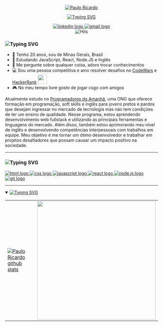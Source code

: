 <html>

<div id="header">
<p align="center">
<a href="#"><img src="https://readme-typing-svg.herokuapp.com?font=Poppins&weight=500&size=22&duration=1&pause=1000&color=A276F9&center=true&vCenter=true&repeat=false&width=435&height=25&lines=Paulo+Ricardo" alt="Paulo Ricardo" /></a>
</p>

<p align="center">
<a href="#"><img src="https://readme-typing-svg.herokuapp.com?font=Poppins&weight=500&size=22&pause=1000&color=A276F9&center=true&vCenter=true&width=490&height=25&lines=Ol%C3%A1+%F0%9F%91%8B%2C+Bem+vindo+ao+meu+perfil!;Sou+um+desenvolvedor+FullStack;Apaixonado+por+programa%C3%A7%C3%A3o+%F0%9F%92%9C" alt="Typing SVG" /></a>
</p>
</div>
<!-- a -->
  <div id="badges" align="center">
    <a target="_blank" href="https://www.linkedin.com/in/paulo-ricardo-magalh%C3%A3es">
      <img src="https://img.shields.io/static/v1?message=LinkedIn&logo=linkedin&label=&color=9061ed&logoColor=white&labelColor=&style=for-the-badge" alt="linkedin logo"/>
    </a>
    </a>
    <a target="_blank" href="mailto:paulobrfc@gmail.com">
      <img src="https://img.shields.io/static/v1?message=Gmail&logo=gmail&label=&color=9061ed&logoColor=white&labelColor=&style=for-the-badge" alt="gmail logo"/>
    </a>
  </div>
  <div id="header" align="center">
    <img alt="Hits" src="https://hits.sh/github.com/Paulo-Ricard0.svg?style=for-the-badge&label=Visitantes&extraCount=58&color=6272A4&labelColor=9061ed"/>
  </div>
  
###

<h3><img src="https://readme-typing-svg.herokuapp.com?font=Poppins&weight=600&size=19&duration=1&pause=1000&color=A276F9&center=true&vCenter=true&repeat=false&width=140&height=25&lines=%F0%9F%91%A9%E2%80%8D%F0%9F%92%BB+Sobre+mim" alt="Typing SVG" /></h3>

- 👨 Tenho 20 anos, sou de Minas Gerais, Brasil
- 🌱 Estudando JavaScript, React, Node.JS e Inglês
- 💬 Me pergunte sobre qualquer coisa, adoro trocar conhecimentos
- 💻 Sou uma pessoa competitiva e amo resolver desafios no [CodeWars](https://www.codewars.com/) e [HackerRank](https://www.hackerrank.com/) <img src="https://media.giphy.com/media/WUlplcMpOCEmTGBtBW/giphy.gif" width="30">
- 🎮 No meu tempo livre gosto de jogar csgo com amigos

Atualmente estudo no [Programadores do Amanhã](https://programadoresdoamanha.org), uma ONG que oferece formação em programação, soft skills e inglês para jovens pretos e pardos que desejam ingressar no mercado de tecnologia mas não tem condições de ter um ensino de qualidade. Nesse programa, estou aprendendo desenvolvimento web fullstack e utilizando as principais ferramentas e linguagens do mercado. Além disso, também estou aprimorando meu nível de inglês e desenvolvendo competências interpessoais com trabalhos em equipe. Meu objetivo é me tornar um ótimo desenvolvedor e trabalhar em projetos desafiadores que possam causar um impacto positivo na sociedade.

---

<h3><img src="https://readme-typing-svg.herokuapp.com?font=Poppins&weight=600&size=19&duration=1&pause=1000&color=A276F9&center=true&vCenter=true&repeat=false&width=295&height=25&lines=%F0%9F%9B%A0%EF%B8%8F+Habilidades+e+Ferramentas" alt="Typing SVG" /></h3>

<div id="Skills" align="left">
    <a href="https://developer.mozilla.org/pt-BR/docs/Web/HTML">
      <img src="https://img.shields.io/static/v1?message=HTML5&logo=html5&label=&color=9061ed&logoColor=white&labelColor=&style=for-the-badge" alt="html logo"/>
    </a>
    <a href="https://developer.mozilla.org/pt-BR/docs/Web/CSS">
      <img src="https://img.shields.io/static/v1?message=CSS3&logo=css3&label=&color=9061ed&logoColor=white&labelColor=&style=for-the-badge" alt="css logo"/>
    </a>
    <a href="https://developer.mozilla.org/pt-BR/docs/Web/JavaScript">
      <img src="https://img.shields.io/static/v1?message=JavaScript&logo=javascript&label=&color=9061ed&logoColor=white&labelColor=&style=for-the-badge" alt="javascript logo"/>
    </a>
    <a href="https://react.dev/">
      <img src="https://img.shields.io/static/v1?message=React&logo=react&label=&color=9061ed&logoColor=white&labelColor=&style=for-the-badge" alt="react logo"/>
    </a>
    <a href="https://nodejs.org/docs/latest-v18.x/api/index.html">
      <img src="https://img.shields.io/static/v1?message=Node.JS&logo=node.js&label=&color=9061ed&logoColor=white&labelColor=&style=for-the-badge" alt="node.js logo"/>
    </a>
    <a href="https://git-scm.com/">
      <img src="https://img.shields.io/static/v1?message=git&logo=git&label=&color=9061ed&logoColor=white&labelColor=&style=for-the-badge" alt="git logo"/>
    </a>
  </div>

---

<details open id="stats"> 
  <summary><a href="#Skills"><img src="https://readme-typing-svg.herokuapp.com?font=Poppins&weight=600&size=19&duration=1&pause=1000&color=A276F9&center=true&vCenter=true&repeat=false&width=150&height=25&lines=%F0%9F%93%8A+Github+Stats" alt="Typing SVG" /></a></summary>

 <table style="border:none;margin:0 auto">
   </br>
  <tr style="border:none;">
    <td style="border:none;"><a target="_blank" href="#Skills"><img src="https://github-readme-stats.vercel.app/api?username=Paulo-Ricard0&rank_icon=github&show_icons=true&count_private=true&hide_border=true&title_color=A276F9FF&icon_color=A276F9FF&text_color=c9d1d9&bg_color=0d1117" alt="Paulo Ricardo github stats"/></a></td>
    <td style="border:none;"><a target="_blank" href="#Skills"><img width="390px" src="https://github-readme-stats.vercel.app/api/top-langs/?username=Paulo-Ricard0&hide_border=true&layout=compact&title_color=A276F9FF&text_color=FFFFFF&bg_color=0d1117"/></a></td>
  </tr>
</table>

</details>

</html>
